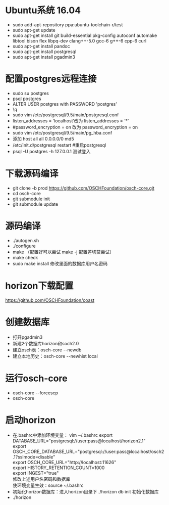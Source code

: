 # Ubuntu系统 16.04
* sudo add-apt-repository ppa:ubuntu-toolchain-r/test
* sudo apt-get update
* sudo apt-get install git build-essential pkg-config autoconf automake libtool bison flex libpq-dev clang++-5.0 gcc-6 g++-6 cpp-6 curl
* sudo apt-get install pandoc
* sudo apt-get install postgresql
* sudo apt-get install pgadmin3

# 配置postgres远程连接
* sudo su postgres
* psql postgres
* ALTER USER postgres with PASSWORD 'postgres' 
* \q
* sudo vim /etc/postgresql/9.5/main/postgresql.conf
* listen_addresses = ‘localhost’改为 listen_addresses = ‘*’
* #password_encryption = on 改为 password_encryption = on
* sudo vim /etc/postgresql/9.5/main/pg_hba.conf
* 添加 host all all 0.0.0.0/0 md5
* /etc/init.d/postgresql restart #重启postgresql
* psql -U postgres -h 127.0.0.1 测试登入

# 下载源码编译
* git clone -b prod https://github.com/OSCHFoundation/osch-core.git
* cd osch-core
* git submodule init
* git submodule update

# 源码编译
* ./autogen.sh
* ./configure
* make （配置好可以尝试 make -j 配置差切莫尝试）
* make check
* sudo make install
修改里面的数据库用户名密码

# horizon下载配置
https://github.com/OSCHFoundation/coast


# 创建数据库
* 打开pgadmin3
* 新建2个数据库horizon和soch2.0
* 建立osch表：osch-core --newdb
* 建立本地历史：osch-core --newhist local

# 运行osch-core
* osch-core --forcescp
* osch-core

# 启动horizon
* 在.bashrc中添加环境变量： vim ~/.bashrc
export DATABASE_URL="postgresql://user:pass@localhost/horizon2.1"  
export OSCH_CORE_DATABASE_URL="postgresql://user:pass@localhost/osch2.1?sslmode=disable"  
export OSCH_CORE_URL="http://localhost:11626"  
export HISTORY_RETENTION_COUNT=1000  
export INGEST="true"  
修改上述用户名密码和数据库  
使环境变量生效：source ~/.bashrc  
* 初始化horizon数据库：进入horizon目录下 ./horizon db init 初始化数据库
* ./horizon
